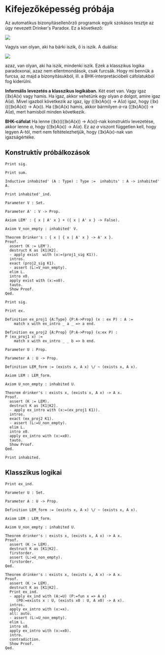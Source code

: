 # Kifejezőképesség próbája

Az automatikus bizonyításellenőrző programok egyik szokásos tesztje az úgy nevezett Drinker's Paradox. Ez a következő:

<img src="https://render.githubusercontent.com/render/math?math=%5Cvdash_%7BCL%7D(%5Cexists%20%5C!x)(((%5Cexists%20%5C!%20x)A(x))%5Cto%20A(x))">

Vagyis van olyan, aki ha bárki iszik, ő is iszik. A duálisa: 

<img src="https://render.githubusercontent.com/render/math?math=%5Cvdash_%7BCL%7D(%5Cexists%20%5C!%20x)(A(x)%5Cto(%5Cforall%5C!%20x)A(x))">

azaz, van olyan, aki ha iszik, mindenki iszik. Ezek a klasszikus logika paradoxonai, azaz nem ellentmondások, csak furcsák. Hogy mi bennük a furcsa, az majd a bizonyításukból, ill. a BHK-interpretációbeli cáfolatukból fog kiderülni.

**Informális levezetés a klasszikus logikában.** Két eset van. Vagy igaz (∃x)A(x) vagy hamis. Ha igaz, akkor vehetünk egy olyan _a_ dolgot, amire igaz A(_a_). Mivel igazból következik az igaz, így ((∃x)A(x)) → A(_a_) igaz, hogy (∃x)(((∃x)A(x)) → A(x)). Ha (∃x)A(x) hamis, akkor bármilyen _a_-ra ((∃x)A(x)) → A(_a_), mert hamisból minden következik.

**BHK-cáfolat** Ha lenne (∃x)(((∃x)A(x)) → A(x))-nak konstruktív levezetése, akkor lenne _a_, hogy ((∃x)A(x)) → A(_a_). Ez az _a_ viszont független kell, hogy legyen A-tól, mert nem feltételezhetjük, hogy (∃x)A(x)-nak van igazságértéke.  

## Konstruktív próbálkozások

````coq
Print sig.

Print sum.

Inductive inhabited' (A : Type) : Type :=  inhabits' : A -> inhabited' A.

Print inhabited'_ind.

Parameter V : Set.

Parameter A' : V -> Prop.

Axiom LEM' : { x | A' x } + ({ x | A' x } -> False).

Axiom V_non_empty : inhabited' V.

Theorem Drinker's : { x | { x | A' x } -> A' x }.
Proof.
  assert (K := LEM').
  destruct K as [K1|K2].
  - apply exist  with (x:=(proj1_sig K1)).
  intros.
  exact (proj2_sig K1).
  - assert (L:=V_non_empty).
  elim L.
  intro x0.
  apply exist with (x:=x0).
  tauto.
  Show Proof.
Qed.
  
Print sig.

Print ex.

Definition ex_proj1 {A:Type} {P:A->Prop} (x : ex P) : A :=
    match x with ex_intro _ a _ => a end.

Definition ex_proj2 {A:Prop} {P:A->Prop} (x:ex P) : 
P (ex_proj1 x) :=
    match x with ex_intro _ _ b => b end.

Parameter U : Prop.

Parameter A : U -> Prop.

Definition LEM_form := (exists x, A x) \/ ~ (exists x, A x).

Axiom LEM : LEM_form.

Axiom U_non_empty : inhabited U. 

Theorem drinker's : exists x, (exists x, A x) -> A x.
Proof.
  assert (K := LEM).
  destruct K as [K1|K2].
  - apply ex_intro with (x:=(ex_proj1 K1)).
  intros.
  exact (ex_proj2 K1).
  - assert (L:=U_non_empty).
  elim L.
  intro x0.
  apply ex_intro with (x:=x0).
  tauto.
  Show Proof.
Qed.

Print inhabited. 
````

## Klasszikus logikai

````coq
Print ex_ind.

Parameter U : Set.

Parameter A : U -> Prop.

Definition LEM_form := (exists x, A x) \/ ~ (exists x, A x).

Axiom LEM : LEM_form.

Axiom U_non_empty : inhabited U.

Theorem drinker's : exists x, (exists x, A x) -> A x.
Proof.
  assert (K := LEM).
  destruct K as [K1|K2].
  firstorder.
  assert (L:=U_non_empty).
  firstorder.
Qed.

Theorem drinker's : exists x, (exists x, A x) -> A x.
Proof.
  assert (K := LEM).
  destruct K as [K1|K2].
  Print ex_ind.
  - apply ex_ind with (A:=U) (P:=fun x => A x) 
     (P0:=exists x : U, (exists x0 : U, A x0) -> A x).
  intros.
  apply ex_intro with (x:=x).
  all: auto.
  - assert (L:=U_non_empty).
  elim L.
  intro x0.
  apply ex_intro with (x:=x0).
  intro.
  contradiction.
  Show Proof.
Qed.
````
